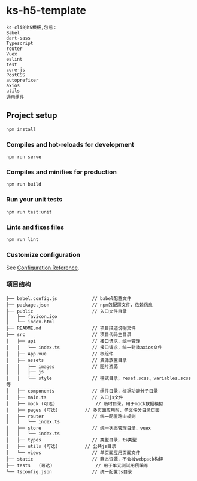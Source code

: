 # ks-h5-template
```
ks-cli的h5模板,包括：
Babel
dart-sass
Typescript
router
Vuex
eslint
test
core-js
PostCSS
autoprefixer
axios
utils
通用组件
```
## Project setup
```
npm install
```

### Compiles and hot-reloads for development
```
npm run serve
```

### Compiles and minifies for production
```
npm run build
```

### Run your unit tests
```
npm run test:unit
```

### Lints and fixes files
```
npm run lint
```

### Customize configuration
See [Configuration Reference](https://cli.vuejs.org/config/).

### 项目结构
```
├── babel.config.js				// babel配置文件
├── package.json				// npm包配置文件，依赖信息
├── public						// 入口文件目录
│   ├── favicon.ico
│   └── index.html
├── README.md				    // 项目描述说明文件
├── src						    // 项目代码主目录
│   ├── api					    // 接口请求，统一管理
│   │   └── index.ts			// 接口请求，统一封装axios文件
│   ├── App.vue				    // 根组件
│   ├── assets				    // 资源放置目录
│   │   ├── images			    // 图片资源
│   │   ├── js					
│   │   └── style			    // 样式目录，reset.scss、variables.scss等
│   ├── components			    // 组件目录，根据功能分子目录
│   ├── main.ts				    // 入口js文件
│   ├── mock (可选)			    // 临时目录，用于mock数据模拟
│   ├── pages (可选)			// 多页面应用时，子文件分目录页面
│   ├── router				    // 统一配置路由规则
│   │   └── index.ts
│   ├── store				    // 统一状态管理目录，vuex
│   │   └── index.ts
│   ├── types				    // 类型目录，ts类型
│   ├── utils (可选)			// 公共js目录
│   └── views				    // 单页面应用页面文件
├── static						// 静态资源，不会被webpack构建
├── tests	(可选)				// 用于单元测试用例编写
└── tsconfig.json				// 统一配置ts目录
```
